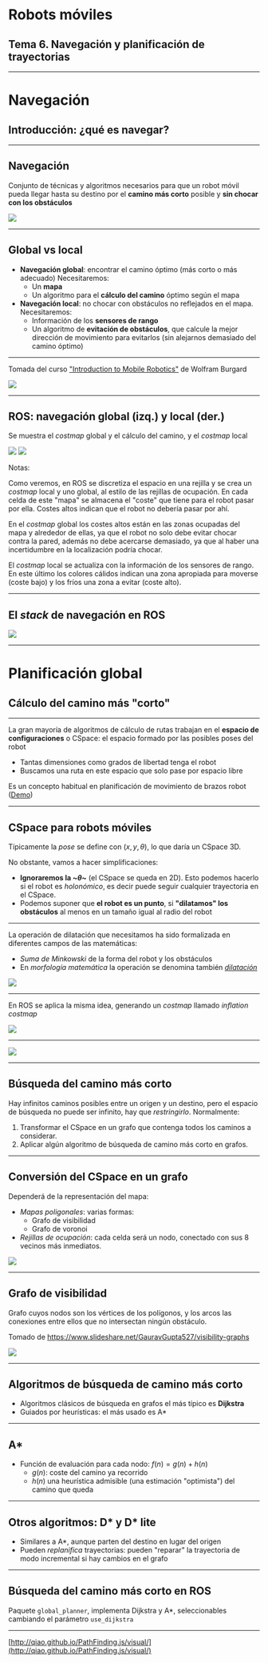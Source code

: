 
<!-- .slide: class="titulo" -->


# Robots móviles <!-- .element: class="column half" -->

## Tema 6. Navegación y planificación de trayectorias <!-- .element: class="column half" -->

---

<!-- .slide: class="titulo" -->


# Navegación  <!-- .element: class="column half" -->

## Introducción: ¿qué es navegar? <!-- .element: class="column half" -->

---

## Navegación

Conjunto de técnicas y algoritmos necesarios para que un robot móvil pueda llegar hasta su destino por el **camino más corto** posible y **sin chocar con los obstáculos**

![](imag/path_planning.png)

---

## Global vs local

- **Navegación global**: encontrar el camino óptimo (más corto o más adecuado) Necesitaremos:
    +  Un **mapa**
    +  Un algoritmo para el **cálculo del camino** óptimo según el mapa
- **Navegación local**: no chocar con obstáculos no reflejados en el mapa. Necesitaremos:
    + Información de los **sensores de rango**
    + Un algoritmo de **evitación de obstáculos**, que calcule la mejor dirección de movimiento para evitarlos (sin alejarnos demasiado del camino óptimo)

---

<!-- .element: class="caption" --> 
Tomada del curso ["Introduction to Mobile Robotics"](http://ais.informatik.uni-freiburg.de/teaching/ss17/robotics/) de Wolfram Burgard 

![](imag/2_layer_arch.png) <!-- .element class="stretch" -->



---

## ROS: navegación global (izq.) y local (der.)

Se muestra el *costmap* global y el cálculo del camino,  y el *costmap* local

![](imag/global_nav.png) <!-- .element: class="column half" -->
![](imag/local_nav.png) <!-- .element: class="column half" -->

Notas:

Como veremos, en ROS se discretiza el espacio en una rejilla y se crea un *costmap* local y uno global, al estilo de las rejillas de ocupación. En cada celda de este "mapa" se almacena el "coste" que tiene para el robot pasar por ella. Costes altos indican que el robot no debería pasar por ahí. 

En el *costmap* global los costes altos están en las zonas ocupadas del mapa y alrededor de ellas, ya que el robot no solo debe evitar chocar contra la pared, además no debe acercarse demasiado, ya que al haber una incertidumbre en la localización podría chocar. 

El *costmap* local se actualiza con la información de los sensores de rango. En este último los colores cálidos indican una zona apropiada para moverse (coste bajo) y los fríos una zona a evitar (coste alto).

---

## El *stack* de navegación en ROS


![](imag/ros_navigation_stack.png) <!-- .element: class="stretch" -->


---

<!-- .slide: class="titulo" -->


# Planificación global  <!-- .element: class="column half" -->

## Cálculo del camino más "corto" <!-- .element: class="column half" -->


---


La gran mayoría de algoritmos de cálculo de rutas trabajan en el **espacio de configuraciones** o CSpace: el espacio formado por las posibles poses del robot

- Tantas dimensiones como grados de libertad tenga el robot
- Buscamos una ruta en este espacio que solo pase por espacio libre

Es un concepto habitual en planificación de movimiento de brazos robot ([Demo](https://www.cs.unc.edu/~jeffi/c-space/robot.xhtml))

---

## CSpace para robots móviles

Típicamente la *pose* se define con $(x,y,\theta)$, lo que daría un CSpace 3D. 

No obstante, vamos a hacer simplificaciones:

- **Ignoraremos la ~$\theta$~**  (el CSpace se queda en 2D). Esto podemos hacerlo si el robot es *holonómico*, es decir puede seguir cualquier trayectoria en el CSpace.
- Podemos suponer que **el robot es un punto**, si **"dilatamos" los obstáculos** al menos en un tamaño igual al radio del robot

---

La operación de dilatación que necesitamos ha sido formalizada en diferentes campos de las matemáticas:
- *Suma de Minkowski* de la forma del robot y los obstáculos 
- En *morfología matemática* la operación se denomina también [*dilatación*](https://es.wikipedia.org/wiki/Morfolog%C3%ADa_matemática#Dilatación)

![](imag/suma_minkowski.png) <!-- .element: class="stretch" -->


---

En ROS se aplica la misma idea, generando un *costmap* llamado *inflation costmap*

![](imag/costmapspec.png) <!-- .element: class="stretch" -->


---

![](imag/inflation.png) <!-- .element: class="stretch" -->

---


## Búsqueda del camino más corto

Hay infinitos caminos posibles entre un origen y un destino, pero el espacio de búsqueda no puede ser infinito, hay que *restringirlo*. Normalmente:

1. Transformar el CSpace en un grafo que contenga todos los caminos a considerar.
2. Aplicar algún algoritmo de búsqueda de camino más corto en grafos.

---

## Conversión del CSpace en un grafo

Dependerá de la representación del mapa:

- *Mapas poligonales*: varias formas:
    + Grafo de visibilidad
    + Grafo de voronoi
- *Rejillas de ocupación*: cada celda será un nodo, conectado con sus 8 vecinos más inmediatos. 

![](imag/rejilla_8_conectada.png) <!-- .element: class="stretch" -->

---

## Grafo de visibilidad

Grafo cuyos nodos son los vértices de los polígonos, y los arcos las conexiones entre ellos que no intersectan ningún obstáculo.

<p class="caption">Tomado de <a href="https://www.slideshare.net/GauravGupta527/visibility-graphs">https://www.slideshare.net/GauravGupta527/visibility-graphs</a></p>

![](imag/grafo_visibilidad.png) <!-- .element: class="stretch" -->


---

## Algoritmos de búsqueda de camino más corto

- Algoritmos clásicos de búsqueda en grafos el más típico es **Dijkstra**
- Guiados por heurísticas: el más usado es A*

---

## A*

- Función de evaluación para cada nodo: $f(n) = g(n) + h(n)$
    + $g(n)$: coste del camino ya recorrido
    + $h(n)$ una heurística admisible (una estimación "optimista") del camino que queda 


---

## Otros algoritmos: D* y D* lite

- Similares a A*, aunque parten del destino en lugar del origen
- Pueden *replanifica* trayectorias: pueden "reparar" la trayectoria de modo incremental si hay cambios en el grafo 


---

## Búsqueda del camino más corto en ROS

Paquete `global_planner`, implementa Dijkstra y A*, seleccionables cambiando el parámetro `use_dijkstra`

---

[http://qiao.github.io/PathFinding.js/visual/](http://qiao.github.io/PathFinding.js/visual/)